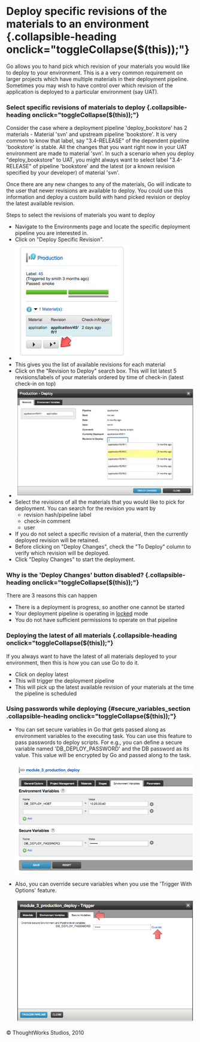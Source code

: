 
 

Deploy specific revisions of the materials to an environment {.collapsible-heading onclick="toggleCollapse($(this));"}
============================================================

Go allows you to hand pick which revision of your materials you would
like to deploy to your environment. This is a a very common requirement
on larger projects which have multiple materials in their deployment
pipeline. Sometimes you may wish to have control over which revision of
the application is deployed to a particular environment (say UAT).

### Select specific revisions of materials to deploy {.collapsible-heading onclick="toggleCollapse($(this));"}

Consider the case where a deployment pipeline 'deploy\_bookstore' has 2
materials - Material 'svn' and upstream pipeline 'bookstore'. It is very
common to know that label, say "3.4-RELEASE" of the dependent pipeline
'bookstore' is stable. All the changes that you want right now in your
UAT environment are made to material 'svn'. In such a scenario when you
deploy "deploy\_bookstore" to UAT, you might always want to select label
"3.4-RELEASE" of pipeline 'bookstore' and the latest (or a known
revision specified by your developer) of material 'svn'.

Once there are any new changes to any of the materials, Go will indicate
to the user that newer revisions are available to deploy. You could use
this information and deploy a custom build with hand picked revision or
deploy the latest available revision.

Steps to select the revisions of materials you want to deploy

-   Navigate to the Environments page and locate the specific deployment
    pipeline you are interested in.
-   Click on "Deploy Specific Revision".
-   ![](../resources/images/cruise/release_manager/release_to_production/new_revisions.png)
-   This gives you the list of available revisions for each material
-   Click on the "Revision to Deploy" search box. This will list latest
    5 revisions/labels of your materials ordered by time of check-in
    (latest check-in on top)
-   ![](../resources/images/cruise/release_manager/release_to_production/see_all_materials.png)
-   Select the revisions of all the materials that you would like to
    pick for deployment. You can search for the revision you want by
    -   revision hash/pipeline label
    -   check-in comment
    -   user
-   If you do not select a specific revision of a material, then the
    currently deployed revision will be retained.
-   Before clicking on "Deploy Changes", check the "To Deploy" column to
    verify which revision will be deployed.
-   Click "Deploy Changes" to start the deployment.

### Why is the 'Deploy Changes' button disabled? {.collapsible-heading onclick="toggleCollapse($(this));"}

There are 3 reasons this can happen

-   There is a deployment is progress, so another one cannot be started
-   Your deployment pipeline is operating in
    [locked](admin_lock_pipelines.html) mode
-   You do not have sufficient permissions to operate on that pipeline

### Deploying the latest of all materials {.collapsible-heading onclick="toggleCollapse($(this));"}

If you always want to have the latest of all materials deployed to your
environment, then this is how you can use Go to do it.

-   Click on deploy latest
-   This will trigger the deployment pipeline
-   This will pick up the latest available revision of your materials at
    the time the pipeline is scheduled

### Using passwords while deploying {#secure_variables_section .collapsible-heading onclick="toggleCollapse($(this));"}

-   You can set secure variables in Go that gets passed along as
    environment variables to the executing task. You can use this
    feature to pass passwords to deploy scripts. For e.g., you can
    define a secure variable named 'DB\_DEPLOY\_PASSWORD' and the DB
    password as its value. This value will be encrypted by Go and passed
    along to the task.

    ![](../resources/images/cruise/release_manager/release_to_production/secure_variables_admin.png)

-   Also, you can override secure variables when you use the 'Trigger
    With Options' feature.

    ![](../resources/images/cruise/release_manager/release_to_production/secure_variables_trigger.png)





© ThoughtWorks Studios, 2010

